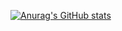 [![Anurag's GitHub stats](https://github-readme-stats.vercel.app/api?username=renanmt)](https://github.com/renanmt/github-readme-stats)
